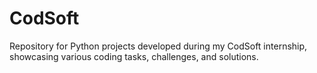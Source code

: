 # CodSoft
Repository for Python projects developed during my CodSoft internship, showcasing various coding tasks, challenges, and solutions.
